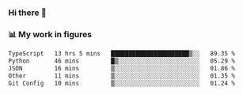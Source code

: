 ### Hi there 👋

### 📊 My work in figures

<!--START_SECTION:waka-->

```txt
TypeScript   13 hrs 5 mins   ██████████████████████▒░░   89.35 %
Python       46 mins         █▒░░░░░░░░░░░░░░░░░░░░░░░   05.29 %
JSON         16 mins         ▒░░░░░░░░░░░░░░░░░░░░░░░░   01.86 %
Other        11 mins         ▒░░░░░░░░░░░░░░░░░░░░░░░░   01.35 %
Git Config   10 mins         ▒░░░░░░░░░░░░░░░░░░░░░░░░   01.24 %
```

<!--END_SECTION:waka-->

